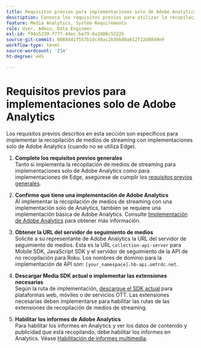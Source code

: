 ```yaml
---
title: Requisitos previos para implementaciones solo de Adobe Analytics
description: Conozca los requisitos previos para utilizar la recopilación de medios de streaming con implementaciones solo de Adobe Analytics
feature: Media Analytics, System Requirements
role: User, Admin, Data Engineer
exl-id: f94a5339-f777-44ec-ba79-0a1986c52225
source-git-commit: 0088d41f557b1dc49ac2b3b6d0a812f22d8849e9
workflow-type: tm+mt
source-wordcount: '214'
ht-degree: 44%

---
```


# Requisitos previos para implementaciones solo de Adobe Analytics

Los requisitos previos descritos en esta sección son específicos para implementar la recopilación de medios de streaming con implementaciones solo de Adobe Analytics (cuando no se utiliza Edge).

1. **Complete los requisitos previos generales**<br>
Tanto si implementa la recopilación de medios de streaming para implementaciones solo de Adobe Analytics como para implementaciones de Edge, asegúrese de cumplir los [requisitos previos generales](/help/getting-started/prereqs.md).

1. **Confirme que tiene una implementación de Adobe Analytics**<br>
Al implementar la recopilación de medios de streaming con una implementación solo de Analytics, también se requiere una implementación básica de Adobe Analytics. Consulte [Implementación de Adobe Analytics](https://experienceleague.adobe.com/docs/analytics/implementation/home.html?lang=es) para obtener más información.

1. **Obtener la URL del servidor de seguimiento de medios**<br>
Solicite a su representante de Adobe Analytics la URL del servidor de seguimiento de medios. Esta es la URL `collection-api-server` para Mobile SDK, JavaScript SDK y el servidor de seguimiento de la API de no recopilación para Roku. Los nombres de dominio para la implementación de API son: `[your_namespace].hb-api.omtrdc.net`.

1. **Descargar Media SDK actual o implementar las extensiones necesarias**<br>
Según la ruta de implementación, [descargue el SDK actual](/help/getting-started/download-sdks.md) para plataformas web, móviles o de servicios OTT. Las extensiones necesarias deben implementarse para habilitar las rutas de las extensiones de recopilación de medios de streaming.

1. **Habilitar los informes de Adobe Analytics**<br>
Para habilitar los informes en Analytics y ver los datos de contenido y publicidad que está recopilando, debe habilitar los informes en Analytics. Véase [Habilitación de informes multimedia](/help/reporting/media-reports-enable.md).
